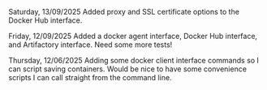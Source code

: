 Saturday, 13/09/2025
Added proxy and SSL certificate options to the Docker Hub interface.

Friday, 12/09/2025
Added a docker agent interface, Docker Hub interface, and Artifactory
interface. Need some more tests!

Thursday, 12/06/2025
Adding some docker client interface commands so I can script saving
containers. Would be nice to have some convenience scripts I can call straight
from the command line.